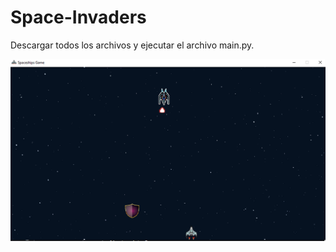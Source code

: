 # Space-Invaders

Descargar todos los archivos y ejecutar el archivo main.py.

![alt text](https://github.com/fernandoj0/Space-Invaders/blob/main/vista_previa.png)
